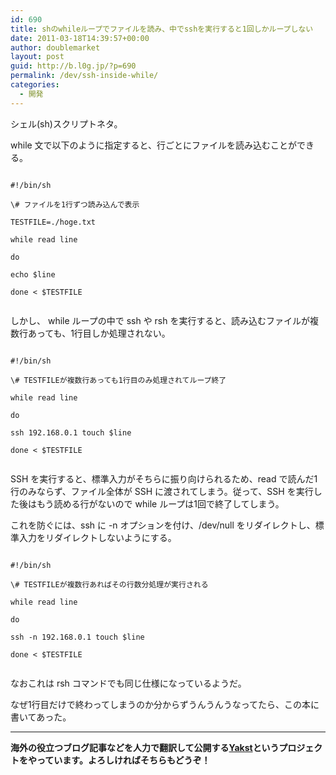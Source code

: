```yaml
---
id: 690
title: shのwhileループでファイルを読み、中でsshを実行すると1回しかループしない
date: 2011-03-18T14:39:57+00:00
author: doublemarket
layout: post
guid: http://b.l0g.jp/?p=690
permalink: /dev/ssh-inside-while/
categories:
  - 開発
---
```


シェル(sh)スクリプトネタ。

while 文で以下のように指定すると、行ごとにファイルを読み込むことができる。

```
  
#!/bin/sh

\# ファイルを1行ずつ読み込んで表示

TESTFILE=./hoge.txt

while read line
  
do
      
echo $line
  
done < $TESTFILE
  
```

しかし、 while ループの中で ssh や rsh を実行すると、読み込むファイルが複数行あっても、1行目しか処理されない。

```
  
#!/bin/sh

\# TESTFILEが複数行あっても1行目のみ処理されてループ終了

while read line
  
do
      
ssh 192.168.0.1 touch $line
  
done < $TESTFILE
  
```

SSH を実行すると、標準入力がそちらに振り向けられるため、read で読んだ1行のみならず、ファイル全体が SSH に渡されてしまう。従って、SSH を実行した後はもう読める行がないので while ループは1回で終了してしまう。

これを防ぐには、ssh に -n オプションを付け、/dev/null をリダイレクトし、標準入力をリダイレクトしないようにする。

```
  
#!/bin/sh

\# TESTFILEが複数行あればその行数分処理が実行される

while read line
  
do
      
ssh -n 192.168.0.1 touch $line
  
done < $TESTFILE
  
```

なおこれは rsh コマンドでも同じ仕様になっているようだ。

なぜ1行目だけで終わってしまうのか分からずうんうんうなってたら、この本に書いてあった。



* * *

**海外の役立つブログ記事などを人力で翻訳して公開する[Yakst](https://yakst.com/ja)というプロジェクトをやっています。よろしければそちらもどうぞ！**
